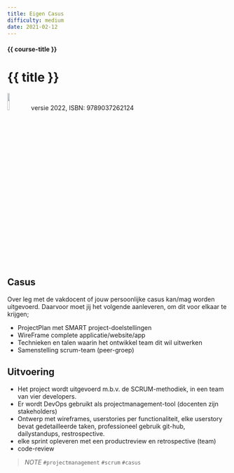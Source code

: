 ```yaml
---
title: Eigen Casus
difficulty: medium
date: 2021-02-12
---
```


#### {{ course-title }}
# {{ title }}

<img src="{{ '/_assets/projecten/boekProjectmanagement.jpg' | url }}" style="width:10%;">
versie 2022, ISBN: 9789037262124



## Casus
Over leg met de vakdocent of jouw persoonlijke casus kan/mag worden uitgevoerd.
Daarvoor moet jij het volgende aanleveren, om dit voor elkaar te krijgen;
* ProjectPlan met SMART project-doelstellingen
* WireFrame complete applicatie/website/app
* Technieken en talen waarin het ontwikkel team dit wil uitwerken
* Samenstelling scrum-team (peer-groep)


## Uitvoering
* Het project wordt uitgevoerd m.b.v. de SCRUM-methodiek, in een team van vier developers.
* Er wordt DevOps gebruikt als projectmanagement-tool (docenten zijn stakeholders)
* Ontwerp met wireframes, userstories per functionaliteit, elke userstory bevat gedetailleerde taken,
  professioneel gebruik git-hub, dailystandups, restrospective.
* elke sprint opleveren met een productreview en retrospective (team)
* code-review


> *_NOTE_*
``#projectmanagement`` ``#scrum`` ``#casus``
>



